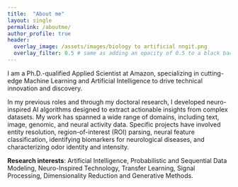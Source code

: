 ```yaml
---
title:  "About me"
layout: single
permalink: /aboutme/
author_profile: true
header:
  overlay_image: /assets/images/biology to artificial nngit.png
  overlay_filter: 0.5 # same as adding an opacity of 0.5 to a black background
---
```


I am a Ph.D.-qualified Applied Scientist at Amazon, specializing in cutting-edge Machine Learning and Artificial Intelligence to drive technical innovation and discovery.

In my previous roles and through my doctoral research, I developed neuro-inspired AI algorithms designed to extract actionable insights from complex datasets. My work has spanned a wide range of domains, including text, image, genomic, and neural activity data. Specific projects have involved entity resolution, region-of-interest (ROI) parsing, neural feature classification, identifying biomarkers for neurological diseases, and characterizing odor identity and intensity.

**Research interests**: Artificial Intelligence, Probabilistic and Sequential Data Modeling, Neuro-Inspired Technology, Transfer Learning, Signal Processing, Dimensionality Reduction and Generative Methods.

